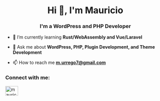 <h1 align="center">Hi 👋, I'm Mauricio</h1>
<h3 align="center">I'm a WordPress and PHP Developer</h3>

- 🌱 I’m currently learning **Rust/WebAssembly and Vue/Laravel**

- 💬 Ask me about **WordPress, PHP, Plugin Development, and Theme Development**

- 📫 How to reach me **m.urrego7@gmail.com**

<h3 align="left">Connect with me:</h3>
<p align="left">
<a href="https://www.linkedin.com/in/mauricio-urrego/" target="blank"><img align="center" src="https://raw.githubusercontent.com/rahuldkjain/github-profile-readme-generator/master/src/images/icons/Social/linked-in-alt.svg" alt="mauricio-urrego" height="30" width="40" /></a>
</p>
